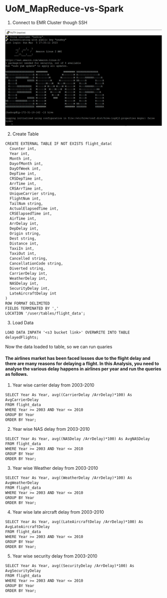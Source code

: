 # UoM_MapReduce-vs-Spark

1. Connect to EMR Cluster though SSH

![img.png](MapReduce/EMR_Cluster_Hive.PNG)

2. Create Table 

```
CREATE EXTERNAL TABLE IF NOT EXISTS flight_data(
  Counter int,
  Year int, 
  Month int,
  DayofMonth int,
  DayOfWeek int,
  DepTime int,
  CRSDepTime int,
  ArrTime int,
  CRSArrTime int,
  UniqueCarrier string,
  FlightNum int,
  TailNum string,
  ActualElapsedTime int,
  CRSElapsedTime int,
  AirTime int,
  ArrDelay int,
  DepDelay int,
  Origin string,
  Dest string,
  Distance int,
  TaxiIn int,
  TaxiOut int,
  Cancelled string,
  CancellationCode string,
  Diverted string,
  CarrierDelay int,
  WeatherDelay int,
  NASDelay int,
  SecurityDelay int,
  LateAircraftDelay int
)
ROW FORMAT DELIMITED 
FIELDS TERMINATED BY ',' 
LOCATION '/user/tables/flight_data';
```

3. Load Data 

```
LOAD DATA INPATH '<s3 bucket link>' OVERWRITE INTO TABLE delayedFlights;
```

Now the data loaded to table, so we can run quaries


#### The airlines market has been faced losses due to the flight delay and there are many reasons for delaying a flight. In this Analysis, you need to analyse the various delay happens in airlines per year and run the queries as follows.

1. Year wise carrier delay from 2003-2010

```
SELECT Year As Year, avg((CarrierDelay /ArrDelay)*100) As AvgCarrierDelay
FROM flight_data
WHERE Year >= 2003 AND Year <= 2010
GROUP BY Year
ORDER BY Year;
```

2. Year wise NAS delay from 2003-2010
```
SELECT Year As Year, avg((NASDelay /ArrDelay)*100) As AvgNASDelay
FROM flight_data
WHERE Year >= 2003 AND Year <= 2010
GROUP BY Year
ORDER BY Year;
```

3. Year wise Weather delay from 2003-2010
```
SELECT Year As Year, avg((WeatherDelay /ArrDelay)*100) As AvgWeatherDelay
FROM flight_data
WHERE Year >= 2003 AND Year <= 2010
GROUP BY Year
ORDER BY Year;
```

4. Year wise late aircraft delay from 2003-2010
```
SELECT Year As Year, avg((LateAircraftDelay /ArrDelay)*100) As AvgLateAircraftDelay
FROM flight_data
WHERE Year >= 2003 AND Year <= 2010
GROUP BY Year
ORDER BY Year;
```

5. Year wise security delay from 2003-2010
```
SELECT Year As Year, avg((SecurityDelay /ArrDelay)*100) As AvgSecurityDelay
FROM flight_data
WHERE Year >= 2003 AND Year <= 2010
GROUP BY Year
ORDER BY Year;
```
